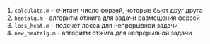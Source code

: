 1. `calculate.m` - считает число ферзей, которые бьют друг друга
2. `heatalg.m` - алгоритм отжига для задачи размещения ферзей
3. `loss_heat.m` - подсчет лосса для непрерывной задачи
4. `new_heatalg.m` - алгоритм отжига для непрерывной задачи
